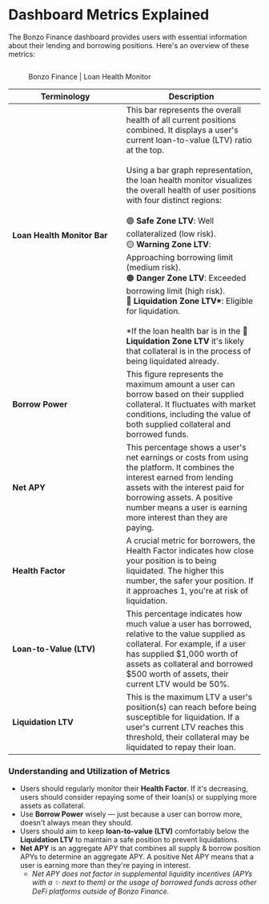 # Dashboard Metrics Explained

The Bonzo Finance dashboard provides users with essential information about their lending and borrowing positions. Here's an overview of these metrics:&#x20;

<figure><img src="../../.gitbook/assets/Screenshot 2025-06-18 at 8.32.37 PM.png" alt=""><figcaption><p>Bonzo Finance | Loan Health Monitor</p></figcaption></figure>

<table><thead><tr><th width="211.49566650390625">Terminology</th><th>Description</th></tr></thead><tbody><tr><td><strong>Loan Health Monitor Bar</strong></td><td>This bar represents the overall health of all current positions combined. It displays a user's current loan-to-value (LTV) ratio at the top.<br><br>Using a bar graph representation, the loan health monitor visualizes the overall health of user positions with four distinct regions: <br><br>🟢 <strong>Safe Zone LTV</strong>: Well collateralized (low risk).<br>🟡 <strong>Warning Zone LTV</strong>: Approaching borrowing limit (medium risk).<br>🟠 <strong>Danger Zone LTV</strong>: Exceeded borrowing limit (high risk).<br>🔴 <strong>Liquidation Zone LTV*</strong>: Eligible for liquidation.<br><br>*If the loan health bar is in the 🔴 <strong>Liquidation Zone LTV</strong> it's likely that collateral is in the process of being liquidated already.</td></tr><tr><td><strong>Borrow Power</strong></td><td>This figure represents the maximum amount a user can borrow based on their supplied collateral. It fluctuates with market conditions, including the value of both supplied collateral and borrowed funds.</td></tr><tr><td><strong>Net APY</strong></td><td>This percentage shows a user's net earnings or costs from using the platform. It combines the interest earned from lending assets with the interest paid for borrowing assets. A positive number means a user is earning more interest than they are paying.</td></tr><tr><td><strong>Health Factor</strong></td><td>A crucial metric for borrowers, the Health Factor indicates how close your position is to being liquidated. The higher this number, the safer your position. If it approaches 1, you're at risk of liquidation.</td></tr><tr><td><strong>Loan-to-Value (LTV)</strong></td><td>This percentage indicates how much value a user has borrowed, relative to the value supplied as collateral. For example, if a user has supplied $1,000 worth of assets as collateral and borrowed $500 worth of assets, their current LTV would be 50%.</td></tr><tr><td><strong>Liquidation LTV</strong></td><td>This is the maximum LTV a user's position(s) can reach before being susceptible for liquidation. If a user's current LTV reaches this threshold, their collateral may be liquidated to repay their loan.</td></tr></tbody></table>

### **Understanding and Utilization of Metrics**

* Users should regularly monitor their **Health Factor**. If it's decreasing, users should consider repaying some of their loan(s) or supplying more assets as collateral.
* Use **Borrow Power** wisely — just because a user can borrow more, doesn't always mean they should.
* Users should aim to keep **loan-to-value (LTV)** comfortably below the **Liquidation LTV** to maintain a safe position to prevent liquidations.
* **Net APY** is an aggregate APY that combines all supply & borrow position APYs to determine an aggregate APY. A positive Net APY means that a user is earning more than they're paying in interest.
  * _Net APY does not factor in supplemental liquidity incentives (APYs with a ✨ next to them) or the usage of borrowed funds across other DeFi platforms outside of Bonzo Finance._
